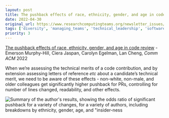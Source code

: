 ```yaml
---
layout: post
title: The pushback effects of race, ethnicity, gender, and age in code review - Emerson Murphy-Hill, Ciera Jaspan, Carolyn Egelman, Lan Cheng, *Comm ACM* 2022
date: 2022-04-30
original_url: https://www.researchcomputingteams.org/newsletter_issues/0120
tags: ['diversity', 'managing_teams', 'technical_leadership', 'software_development']
priority: 3
---
```


<!-- markdownlint-disable MD033 -->
<!-- markdownlint-disable MD041 -->
<!-- markdownlint-disable MD049 -->

[The pushback effects of race, ethnicity, gender, and age in code review](https://dl.acm.org/doi/10.1145/3474097) - Emerson Murphy-Hill, Ciera Jaspan, Carolyn Egelman, Lan Cheng, *Comm ACM* 2022

When we’re assessing the technical merits of a code contribution, and by extension assessing letters of reference *etc* about a candidate’s technical merit, we need to be aware of these effects - non-white, non-male, and older colleagues get significantly higher pushback for PRs, controlling for number of lines changed, readability, and other effects.

![Summary of the author's results, showing the odds ratio of significant pushback for a variety of changes, for a variety of authors, including breakdowns by ethnicity, gender, age, and "insider-ness](https://buttondown.s3.amazonaws.com/images/a98a2ba3-edde-4e31-bdc5-189235041065.png)
